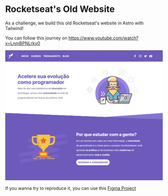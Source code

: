 # Rocketseat's Old Website

As a challenge, we build this old Rocketseat's website in Astro with Tailwind!

You can follow this journey on https://www.youtube.com/watch?v=LnmBPNLrkv0


![Preview](.github/preview.png)

If you wanna try to reproduce it, you can use this  [Figma Project](https://www.figma.com/design/JWjeH7VlmwaARcUSSgX8qg/site-novo?node-id=0-1&t=XY2Arz7o7Lb9pX5q-0)
